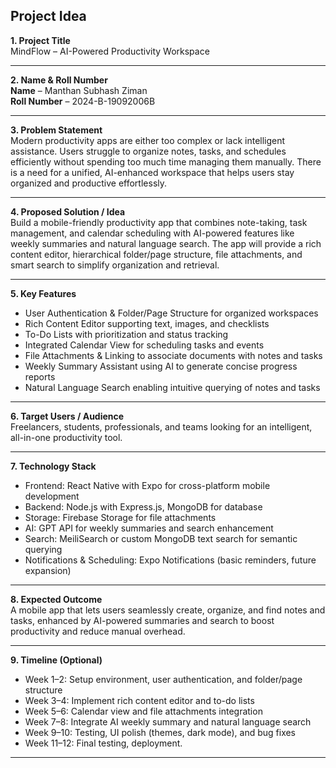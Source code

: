 ## **Project Idea**

**1. Project Title**  
MindFlow – AI-Powered Productivity Workspace

---

**2. Name & Roll Number**  
**Name** – Manthan Subhash Ziman  
**Roll Number** – 2024-B-19092006B

---

**3. Problem Statement**  
Modern productivity apps are either too complex or lack intelligent assistance. Users struggle to organize notes, tasks, and schedules efficiently without spending too much time managing them manually. There is a need for a unified, AI-enhanced workspace that helps users stay organized and productive effortlessly.

---

**4. Proposed Solution / Idea**  
Build a mobile-friendly productivity app that combines note-taking, task management, and calendar scheduling with AI-powered features like weekly summaries and natural language search. The app will provide a rich content editor, hierarchical folder/page structure, file attachments, and smart search to simplify organization and retrieval.

---

**5. Key Features**  
- User Authentication & Folder/Page Structure for organized workspaces  
- Rich Content Editor supporting text, images, and checklists  
- To-Do Lists with prioritization and status tracking  
- Integrated Calendar View for scheduling tasks and events  
- File Attachments & Linking to associate documents with notes and tasks  
- Weekly Summary Assistant using AI to generate concise progress reports  
- Natural Language Search enabling intuitive querying of notes and tasks  

---

**6. Target Users / Audience**  
Freelancers, students, professionals, and teams looking for an intelligent, all-in-one productivity tool.

---

**7. Technology Stack**  
- Frontend: React Native with Expo for cross-platform mobile development  
- Backend: Node.js with Express.js, MongoDB for database  
- Storage: Firebase Storage for file attachments  
- AI: GPT API for weekly summaries and search enhancement  
- Search: MeiliSearch or custom MongoDB text search for semantic querying  
- Notifications & Scheduling: Expo Notifications (basic reminders, future expansion)

---

**8. Expected Outcome**  
A mobile app that lets users seamlessly create, organize, and find notes and tasks, enhanced by AI-powered summaries and search to boost productivity and reduce manual overhead.

---

**9. Timeline (Optional)**  
- Week 1–2: Setup environment, user authentication, and folder/page structure  
- Week 3–4: Implement rich content editor and to-do lists  
- Week 5–6: Calendar view and file attachments integration  
- Week 7–8: Integrate AI weekly summary and natural language search  
- Week 9–10: Testing, UI polish (themes, dark mode), and bug fixes  
- Week 11–12: Final testing, deployment.

---
